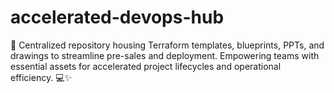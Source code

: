 # accelerated-devops-hub
🚀 Centralized repository housing Terraform templates, blueprints, PPTs, and drawings to streamline pre-sales and deployment. Empowering teams with essential assets for accelerated project lifecycles and operational efficiency. 💻✨
